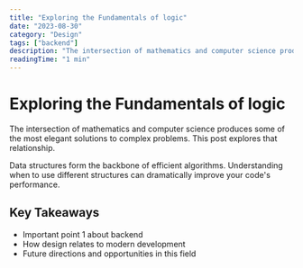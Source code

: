 ```yaml
---
title: "Exploring the Fundamentals of logic"
date: "2023-08-30"
category: "Design"
tags: ["backend"]
description: "The intersection of mathematics and computer science produces some of the most elegant solutions to complex problems. Th..."
readingTime: "1 min"
---
```


# Exploring the Fundamentals of logic

The intersection of mathematics and computer science produces some of the most elegant solutions to complex problems. This post explores that relationship.

Data structures form the backbone of efficient algorithms. Understanding when to use different structures can dramatically improve your code's performance.

## Key Takeaways

- Important point 1 about backend
- How design relates to modern development
- Future directions and opportunities in this field

